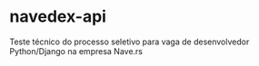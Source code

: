 # navedex-api
Teste técnico do processo seletivo para vaga de desenvolvedor Python/Django na empresa Nave.rs
